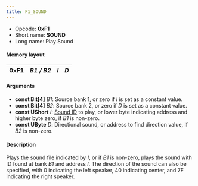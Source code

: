 ```yaml
---
title: F1_SOUND
---
```


-   Opcode: **0xF1**
-   Short name: **SOUND**
-   Long name: Play Sound

#### Memory layout

| 0xF1 | *B1 / B2* | *I* | *D* |
|------|-----------|-----|-----|

#### Arguments

-   **const Bit\[4\]** *B1*: Source bank 1, or zero if *I* is set as a constant value.
-   **const Bit\[4\]** *B2*: Source bank 2, or zero if *D* is set as a constant value.
-   **const UShort** *I*: [Sound ID](../../Sound_ID_Table.md) to play, or lower byte indicating address and higher byte zero, if *B1* is non-zero.
-   **const UByte** *D*: Directional sound, or address to find direction value, if *B2* is non-zero.

#### Description

Plays the sound file indicated by *I*, or if *B1* is non-zero, plays the sound with ID found at bank *B1* and address *I*. The direction of the sound can also be specified, with 0 indicating the left speaker, 40 indicating center, and 7F indicating the right speaker.
